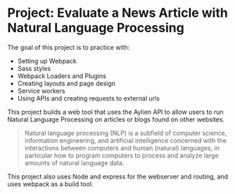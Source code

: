 # Project: Evaluate a News Article with Natural Language Processing

The goal of this project is to practice with:
- Setting up Webpack
- Sass styles
- Webpack Loaders and Plugins
- Creating layouts and page design
- Service workers
- Using APIs and creating requests to external urls


This project builds a web tool that uses the Aylien API to allow users to run Natural Language Processing on articles or blogs found on other websites. 

> Natural language processing (NLP) is a subfield of computer science, information engineering, and artificial intelligence
concerned with the interactions between computers and human (natural) languages, in particular how to program computers to
process and analyze large amounts of natural language data.

This project also uses Node and express for the webserver and routing, and uses webpack as a build tool. 
